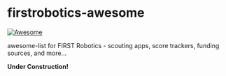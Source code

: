 # firstrobotics-awesome
[![Awesome](https://cdn.rawgit.com/sindresorhus/awesome/d7305f38d29fed78fa85652e3a63e154dd8e8829/media/badge.svg)](https://github.com/sindresorhus/awesome)

awesome-list for FIRST Robotics - scouting apps, score trackers, funding sources, and more...

**Under Construction!**
